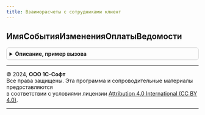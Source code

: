 ```yaml
---
title: Взаиморасчеты с сотрудниками клиент
---
```



## ИмяСобытияИзмененияОплатыВедомости
<details style="margin: 1em 0; padding: 0.5em; border: 1px solid #ccc; border-radius: 6px;">

<summary style="font-weight: bold; cursor: pointer;">Описание, пример вызова</summary>

```bsl

// Возвращает имя события оповещения об изменении состояния оплаты ведомости на выплату зарплаты.
// Уместно использовать в платежных документах в вызовах Оповестить:
// 	Оповестить(ВзаиморасчетыССотрудникамиКлиент.ИмяСобытияИзмененияОплатыВедомости());
//
// Возвращаемое значение:
// 	Строка - имя события
//
Функция ИмяСобытияИзмененияОплатыВедомости() Экспорт
```

Пример вызова
```bsl
Результат = ВзаиморасчетыССотрудникамиКлиент.ИмяСобытияИзмененияОплатыВедомости() 
```
</details>

---

© 2024, **ООО 1С-Софт**  
Все права защищены. Эта программа и сопроводительные материалы предоставляются  
в соответствии с условиями лицензии [Attribution 4.0 International (CC BY 4.0)](https://creativecommons.org/licenses/by/4.0/legalcode).

---
